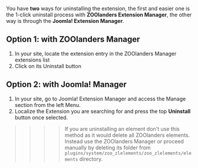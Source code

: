 You have **two** ways for uninstalling the extension, the first and easier one is the 1-click uninstall process with **ZOOlanders Extension Manager**, the other way is through the **Joomla! Extension Manager**.

## Option 1: with ZOOlanders Manager

1. In your site, locate the extension entry in the ZOOlanders Manager extensions list
2. Click on its Uninstall button

## Option 2: with Joomla! Manager

1. In your site, go to Joomla! Extension Manager and access the Manage section from the left Menu.
2. Localize the Extension you are searching for and press the top **Uninstall** button once selected.

>>>> If you are uninstalling an element don't use this method as it would delete all ZOOlanders elements. Instead use the ZOOlanders Manager or proceed manually by deleting its folder from `plugins/system/zoo_zlelements/zoo_zlelements/elements` directory.
